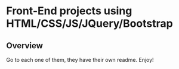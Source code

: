 Front-End projects using HTML/CSS/JS/JQuery/Bootstrap
====================================
Overview
------------------------------------
Go to each one of them, they have their own readme. Enjoy! 
